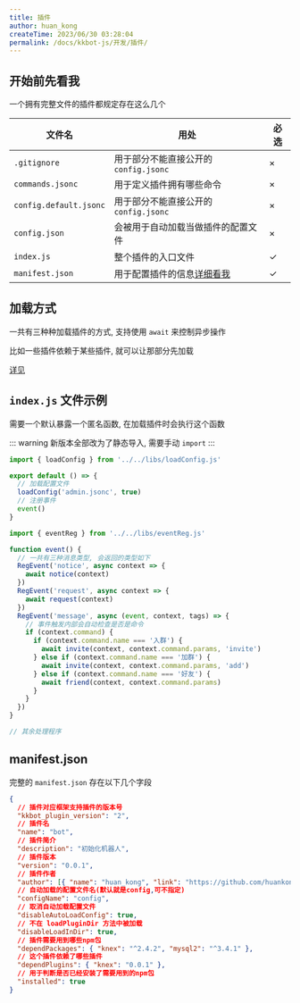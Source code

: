 ```yaml
---
title: 插件
author: huan_kong
createTime: 2023/06/30 03:28:04
permalink: /docs/kkbot-js/开发/插件/
---
```


## 开始前先看我

一个拥有完整文件的插件都规定存在这么几个

| 文件名                 | 用处                                         | 必选 |
| ---------------------- | -------------------------------------------- | ---- |
| `.gitignore`           | 用于部分不能直接公开的 `config.jsonc`        | ×    |
| `commands.jsonc`       | 用于定义插件拥有哪些命令                     | ×    |
| `config.default.jsonc` | 用于部分不能直接公开的 `config.jsonc`        | ×    |
| `config.json`          | 会被用于自动加载当做插件的配置文件           | ×    |
| `index.js`             | 整个插件的入口文件                           | ✓    |
| `manifest.json`        | 用于配置插件的信息[详细看我](#manifest-json) | ✓    |

## 加载方式

一共有三种种加载插件的方式, 支持使用 `await` 来控制异步操作

比如一些插件依赖于某些插件, 就可以让那部分先加载

[详见](../支持库/loadPlugin.md)

## `index.js` 文件示例

需要一个默认暴露一个匿名函数,
在加载插件时会执行这个函数

::: warning
新版本全部改为了静态导入, 需要手动 `import`
:::

~~~javascript
import { loadConfig } from '../../libs/loadConfig.js'

export default () => {
  // 加载配置文件
  loadConfig('admin.jsonc', true)
  // 注册事件
  event()
}

import { eventReg } from '../../libs/eventReg.js'

function event() {
  // 一共有三种消息类型, 会返回的类型如下
  RegEvent('notice', async context => {
    await notice(context)
  })
  RegEvent('request', async context => {
    await request(context)
  })
  RegEvent('message', async (event, context, tags) => {
    // 事件触发内部会自动检查是否是命令
    if (context.command) {
      if (context.command.name === '入群') {
        await invite(context, context.command.params, 'invite')
      } else if (context.command.name === '加群') {
        await invite(context, context.command.params, 'add')
      } else if (context.command.name === '好友') {
        await friend(context, context.command.params)
      }
    }
  })
}

// 其余处理程序
~~~

## manifest.json

完整的 `manifest.json` 存在以下几个字段

~~~json
{
  // 插件对应框架支持插件的版本号
  "kkbot_plugin_version": "2",
  // 插件名
  "name": "bot",
  // 插件简介
  "description": "初始化机器人",
  // 插件版本
  "version": "0.0.1",
  // 插件作者
  "author": [{ "name": "huan_kong", "link": "https://github.com/huankong233" }],
  // 自动加载的配置文件名(默认就是config,可不指定)
  "configName": "config",
  // 取消自动加载配置文件
  "disableAutoLoadConfig": true,
  // 不在 loadPluginDir 方法中被加载
  "disableLoadInDir": true,
  // 插件需要用到哪些npm包
  "dependPackages": { "knex": "^2.4.2", "mysql2": "^3.4.1" },
  // 这个插件依赖了哪些插件
  "dependPlugins": { "knex": "0.0.1" },
  // 用于判断是否已经安装了需要用到的npm包
  "installed": true
}
~~~
